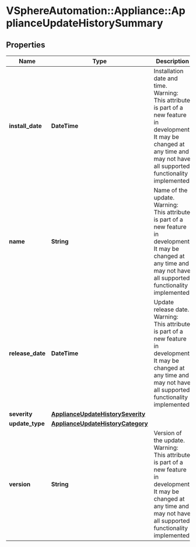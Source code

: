 # VSphereAutomation::Appliance::ApplianceUpdateHistorySummary

## Properties
Name | Type | Description | Notes
------------ | ------------- | ------------- | -------------
**install_date** | **DateTime** | Installation date and time. Warning: This attribute is part of a new feature in development. It may be changed at any time and may not have all supported functionality implemented. | 
**name** | **String** | Name of the update. Warning: This attribute is part of a new feature in development. It may be changed at any time and may not have all supported functionality implemented. | 
**release_date** | **DateTime** | Update release date. Warning: This attribute is part of a new feature in development. It may be changed at any time and may not have all supported functionality implemented. | 
**severity** | [**ApplianceUpdateHistorySeverity**](ApplianceUpdateHistorySeverity.md) |  | 
**update_type** | [**ApplianceUpdateHistoryCategory**](ApplianceUpdateHistoryCategory.md) |  | 
**version** | **String** | Version of the update. Warning: This attribute is part of a new feature in development. It may be changed at any time and may not have all supported functionality implemented. | 


